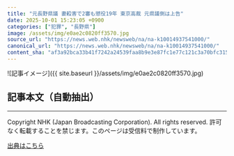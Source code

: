 ```yaml
---
title: "元長野県議 妻殺害で2審も懲役19年 東京高裁 元県議側は上告"
date: 2025-10-01 15:23:05 +0900
categories: ["犯罪", "長野県"]
image: /assets/img/e0ae2c0820ff3570.jpg
source_url: "https://news.web.nhk/newsweb/na/na-k10014937541000/"
canonical_url: "https://news.web.nhk/newsweb/na/na-k10014937541000/"
content_sha: "af3a92bca33b41f7242a24539faa8b9e3e87fc1e77c121c3a70bfc315a4eb386"
---
```


![記事イメージ]({{ site.baseurl }}/assets/img/e0ae2c0820ff3570.jpg)

## 記事本文（自動抽出）
<div><div class="_13tndsj2"><nav aria-label="フッターサイトナビゲーション" class="_13tndsj4"></nav><hr class="esl7kn2s esl7kn1l esl7kn1n _14xli2ae"><p class="esl7kn2s esl7kn1m esl7kn1o _1yvk0f68 _1lugom81">Copyright NHK (Japan Broadcasting Corporation). All rights reserved. 許可なく転載することを禁じます。このページは受信料で制作しています。</p></div></div>

[出典はこちら](https://news.web.nhk/newsweb/na/na-k10014937541000/)
